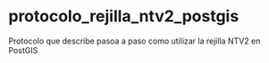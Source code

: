 # protocolo_rejilla_ntv2_postgis
Protocolo que describe pasoa a paso como utilizar la rejilla NTV2 en PostGIS
